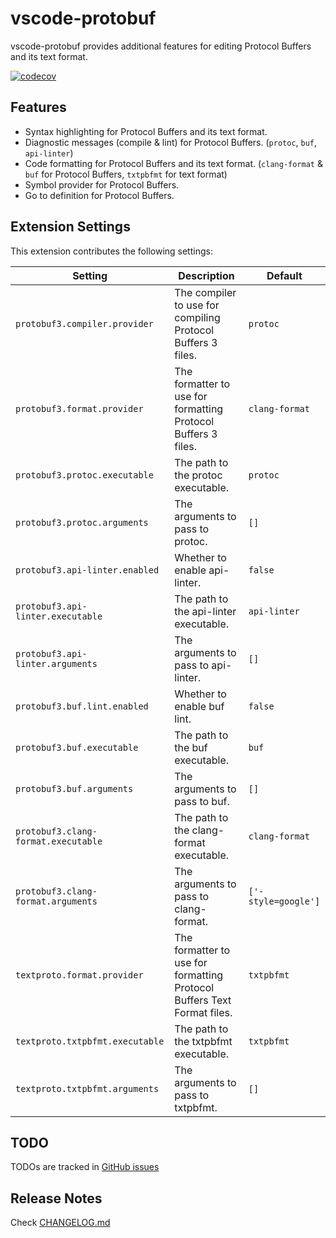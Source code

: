 # vscode-protobuf

vscode-protobuf provides additional features for editing Protocol Buffers and its text format.

[![codecov](https://codecov.io/gh/jeongukjae/vscode-protobuf/branch/main/graph/badge.svg?token=cfa725IQ9j)](https://codecov.io/gh/jeongukjae/vscode-protobuf)

## Features

* Syntax highlighting for Protocol Buffers and its text format.
* Diagnostic messages (compile & lint) for Protocol Buffers. (`protoc`, `buf`, `api-linter`)
* Code formatting for Protocol Buffers and its text format. (`clang-format` & `buf` for Protocol Buffers, `txtpbfmt` for text format)
* Symbol provider for Protocol Buffers.
* Go to definition for Protocol Buffers.

<!-- Describe specific features of your extension including screenshots of your extension in action. Image paths are relative to this README file.

For example if there is an image subfolder under your extension project workspace:

\!\[feature X\]\(images/feature-x.png\)

> Tip: Many popular extensions utilize animations. This is an excellent way to show off your extension! We recommend short, focused animations that are easy to follow. -->

## Extension Settings

This extension contributes the following settings:

| Setting | Description | Default |
| --- | --- | --- |
| `protobuf3.compiler.provider` | The compiler to use for compiling Protocol Buffers 3 files. | `protoc` |
| `protobuf3.format.provider` | The formatter to use for formatting Protocol Buffers 3 files. |`clang-format` |
| `protobuf3.protoc.executable` | The path to the protoc executable. | `protoc` |
| `protobuf3.protoc.arguments` | The arguments to pass to protoc. | `[]` |
| `protobuf3.api-linter.enabled` | Whether to enable api-linter. | `false` |
| `protobuf3.api-linter.executable` | The path to the api-linter executable. | `api-linter` |
| `protobuf3.api-linter.arguments` | The arguments to pass to api-linter. | `[]` |
| `protobuf3.buf.lint.enabled` | Whether to enable buf lint. | `false` |
| `protobuf3.buf.executable` | The path to the buf executable. | `buf` |
| `protobuf3.buf.arguments` | The arguments to pass to buf. | `[]` |
| `protobuf3.clang-format.executable` | The path to the clang-format executable. | `clang-format` |
| `protobuf3.clang-format.arguments` | The arguments to pass to clang-format. | `['-style=google']` |
| `textproto.format.provider` | The formatter to use for formatting Protocol Buffers Text Format files. | `txtpbfmt`
| `textproto.txtpbfmt.executable` | The path to the txtpbfmt executable. | `txtpbfmt` |
| `textproto.txtpbfmt.arguments` | The arguments to pass to txtpbfmt. | `[]` |

## TODO

TODOs are tracked in [GitHub issues](https://github.com/jeongukjae/vscode-protobuf/issues)

## Release Notes

Check [CHANGELOG.md](./CHANGELOG.md)
